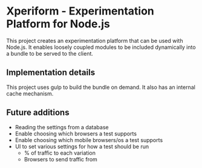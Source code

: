 # Xperiform - Experimentation Platform for Node.js

This project creates an experimentation platform that can be used with Node.js. It enables loosely coupled modules to be included dynamically into a bundle to be served to the client.

## Implementation details

This project uses gulp to build the bundle on demand. It also has an internal cache mechanism.

## Future additions

 * Reading the settings from a database
 * Enable choosing which browsers a test supports
 * Enable choosing which mobile browsers/os a test supports
 * UI to set various settings for how a test should be run
   * % of traffic to each variation
   * Browsers to send traffic from